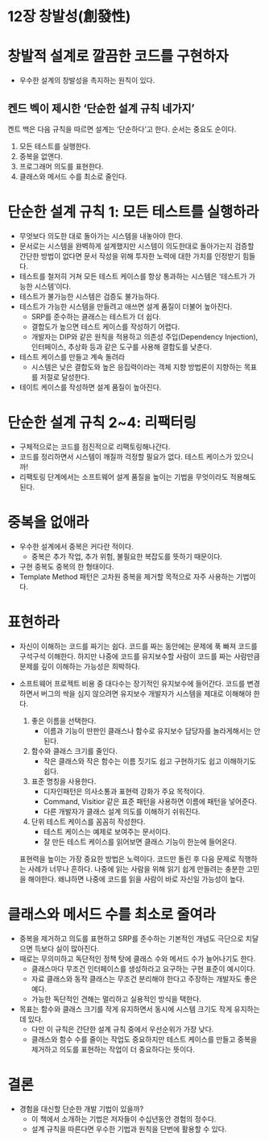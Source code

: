 # 12장 창발성(創發性)

# 창발적 설계로 깔끔한 코드를 구현하자

- 우수한 설계의 창발성을 촉지하는 원칙이 있다.

## 켄드 벡이 제시한 ‘단순한 설계 규칙 네가지’

켄트 백은 다음 규칙을 따르면 설계는 ‘단순하다’고 한다. 순서는 중요도 순이다.

1. 모든 테스트를 실행한다.
2. 중복을 없앤다.
3. 프로그래머 의도를 표현한다.
4. 클래스와 메서드 수를 최소로 줄인다.

# 단순한 설계 규칙 1: 모든 테스트를 실행하라

- 무엇보다 의도한 대로 돌아가는 시스템을 내놓아야 한다.
- 문서로는 시스템을 완벽하게 설계했지만 시스템이 의도한대로 돌아가는지 검증할 간단한 방법이 없다면 문서 작성을 위해 투자한 노력에 대한 가치를 인정받기 힘들다.
- 테스트를 철저히 거쳐 모든 테스트 케이스를 항상 통과하는 시스템은 ‘테스트가 가능한 시스템’이다.
- 테스트가 불가능한 시스템은 검증도 불가능하다.
- 테스트가 가능한 시스템을 만들려고 애쓰면 설계 품질이 더불어 높아진다.
    - SRP를 준수하는 클래스는 테스트가 더 쉽다.
    - 결합도가 높으면  테스트 케이스를 작성하기 어렵다.
    - 개발자는 DIP와 같은 원칙을 적용하고 의존성 주입(Dependency Injection), 인터페이스, 추상화 등과 같은 도구를 사용해 결합도를 낮춘다.
- 테스트 케이스를 만들고 계속 돌려라
    - 시스템은 낮은 결합도와 높은 응집력이라는 객체 지향 방법론이 지향하는 목표를 저절로 달성한다.
- 테이트 케이스를 작성하면 설계 품질이 높아진다.

# 단순한 설계 규칙 2~4: 리팩터링

- 구체적으로는 코드를 점진적으로 리팩토링해나간다.
- 코드를 정리하면서 시스템이 깨질까 걱정할 필요가 없다. 테스트 케이스가 있으니까!
- 리팩토링 단계에서는 소프트웨어 설계 품질을 높이는 기법을 무엇이라도 적용해도 된다.

# 중복을 없애라

- 우수한 설계에서 중복은 커다란 적이다.
    - 중복은 추가 작업, 추가 위험, 불필요한 복잡도를 뜻하기 때문이다.
- 구현 중복도 중복의 한 형태이다.
- Template Method 패턴은 고차원 중복을 제거할 목적으로 자주 사용하는 기법이다.

# 표현하라

- 자신이 이해하는 코드를 짜기는 쉽다. 코드를 짜는 동안에는 문제에 푹 빠져 코드를 구석구석 이해한다. 하지만 나중에 코드를 유지보수할 사람이 코드를 짜는 사람만큼 문제를 깊이 이해하는 가능성은 희박하다.
- 소프트웨어 프로젝트 비용 중 대다수는 장기적인 유지보수에 들어간다. 코드를 변경하면서 버그의 싹을 심지 않으려면 유지보수 개발자가 시스템을 제대로 이해해야 한다.
    1. 좋은 이름을 선택한다.
        - 이름과 기능이 딴판인 클래스나 함수로 유지보수 담당자를 놀라게해서는 안된다.
    2. 함수와 클래스 크기를 줄인다.
        - 작은 클래스와 작은 함수는 이름 짓기도 쉽고 구현하기도 쉽고 이해하기도 쉽다.
    3. 표준 명칭을 사용한다.
        - 디자인패턴은 의사소통과 표현력 강화가 주요 목적이다.
        - Command, Visitior 같은 표준 패턴을 사용하면 이름에 패턴을 넣어준다.
        - 다른 개발자가 클래스 설계 의도를 이해하기 쉬워진다.
    4. 단위 테스트 케이스를 꼼꼼히 작성한다.
        - 테스트 케이스는 예제로 보여주는 문서이다.
        - 잘 만든 테스트 케이스를 읽어보면 클래스 기능이 한눈에 들어온다.
    
    표현력을 높이는 가장 중요한 방법은 노력이다. 코드만 돌린 후 다음 문제로 직행하는 사례가 너무나 흔하다. 나중에 읽는 사람을 위해 읽기 쉽게 만들려는 충분한 고민을 해야한다. 왜냐하면 나중에 코드를 읽을 사람이 바로 자신일 가능성이 높다.
    

# 클래스와 메서드 수를 최소로 줄여라

- 중복을 제거하고 의도를 표현하고 SRP를 준수하는 기본적인 개념도 극단으로 치달으면 득보다 실이 많아진다.
- 때로는 무의미하고 독단적인 정책 탓에 클래스 수와 메서드 수가 늘어나기도 한다.
    - 클래스마다 무조건 인터페이스를 생성하라고 요구하는 구현 표준이 예시이다.
    - 자료 클래스와 동작 클래스는 무조건 분리해야 한다고 주장하는 개발자도 좋은 예다.
    - 가능한 독단적인 견해는 멀리하고 실용적인 방식을 택한다.
- 목표는 함수와 클래스 크기를 작게 유지하면서 동시에 시스템 크기도 작게 유지하는 데 있다.
    - 다만 이 규칙은 간단한 설계 규칙 중에서 우선순위가 가장 낮다.
    - 클래스와 함수 수를 줄이는 작업도 중요하지만 테스트 케이스를 만들고 중복을 제거하고 의도를 표현하는 작업이 더 중요하다는 뜻이다.

# 결론

- 경험을 대신할 단순한 개발 기법이 있을까?
    - 이 책에서 소개하는 기법은 저자들이 수십년동안 경험의 정수다.
    - 설계 규칙을 따른다면 우수한 기법과 원칙을 단번에 활용할 수 있다.

